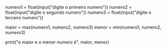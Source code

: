 
numero1 = float(input("digite o primeiro numero"))
numero2 = float(input("digite o segundo numero"))
numero3 = float(input("digite o terceiro numero"))

maior = max(numero1, numero2, numero3)
menor = min(numero1, numero2, numero3)

print("o maior e o menor numero é", maior, menor)
